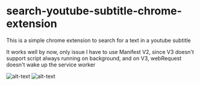 # search-youtube-subtitle-chrome-extension
This is a simple chrome extension to search for a text in a youtube subtitle

It works well by now, only issue I have to use Manifest V2, since V3 doesn't support script always running on background, and on V3, webRequest doesn't wake up the service worker

![alt-text](https://i.imgur.com/SaPPTkM_d.webp?maxwidth=760&fidelity=grand)
![alt-text](https://i.imgur.com/CkKfHDt_d.webp?maxwidth=760&fidelity=grand)

